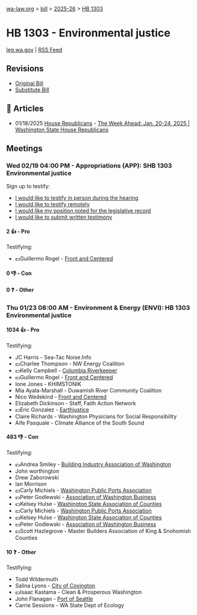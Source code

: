 [wa-law.org](/) > [bill](/bill/) > [2025-26](/bill/2025-26/) > [HB 1303](/bill/2025-26/hb/1303/)

# HB 1303 - Environmental justice
[leg.wa.gov](https://app.leg.wa.gov/billsummary?BillNumber=1303&Year=2025&Initiative=false) | [RSS Feed](./rss.xml)

## Revisions
* [Original Bill](1/)
* [Substitute Bill](S/)

## 📰 Articles
* 01/18/2025 [House Republicans](/org/house_republicans/) - [The Week Ahead: Jan. 20-24, 2025 | Washington State House Republicans](https://houserepublicans.wa.gov/week/the-week-ahead-jan-20-24-2025/#:~:text=HB%201303)

## Meetings
### Wed 02/19 04:00 PM - Appropriations (APP): SHB 1303 Environmental justice
Sign up to testify:
* [I would like to testify in person during the hearing](https://app.leg.wa.gov/csi/Testifier/Add?chamber=House&mId=32861&aId=164629&caId=26007&tId=1)
* [I would like to testify remotely](https://app.leg.wa.gov/csi/Testifier/Add?chamber=House&mId=32861&aId=164629&caId=26007&tId=2)
* [I would like my position noted for the legislative record](https://app.leg.wa.gov/csi/Testifier/Add?chamber=House&mId=32861&aId=164629&caId=26007&tId=3)
* [I would like to submit written testimony](https://app.leg.wa.gov/csi/Testifier/Add?chamber=House&mId=32861&aId=164629&caId=26007&tId=4)

#### 2 👍 - Pro
Testifying:
* 💵Guillermo Rogel - [Front and Centered](/org/front_and_centered/)

#### 0 👎 - Con

#### 0 ❓ - Other

### Thu 01/23 08:00 AM - Environment & Energy (ENVI): HB 1303 Environmental justice
#### 1034 👍 - Pro
Testifying:
* JC Harris - Sea-Tac Noise.Info
* 💵Charlee Thompson - NW Energy Coalition
* 💵Kelly Campbell - [Columbia Riverkeeper](/org/columbia_riverkeeper/)
* 💵Guillermo Rogel - [Front and Centered](/org/front_and_centered/)
* Ione Jones - KHIMSTONIK
* Mia Ayala-Marshall - Duwamish River Community Coalition
* Nico Wedekind - [Front and Centered](/org/front_and_centered/)
* Elizabeth Dickinson - Staff, Faith Action Network
* 💵Eric Gonzalez - [Earthjustice](/org/earthjustice/)
* Claire Richards - Washington Physicians for Social Responsibility
* Aife Pasquale - Climate Alliance of the South Sound

#### 483 👎 - Con
Testifying:
* 💵Andrea Smiley - [Building Industry Association of Washington](/org/building_industry_association_of_washington/)
* John worthington
* Drew Zaborowski
* Ian Morrison
* 💵Carly Michiels - [Washington Public Ports Association](/org/washington_public_ports_association/)
* 💵Peter Godlewski - [Association of Washington Business](/org/association_of_washington_business/)
* 💵Kelsey Hulse - [Washington State Association of Counties](/org/washington_state_association_of_counties/)
* 💵Carly Michiels - [Washington Public Ports Association](/org/washington_public_ports_association/)
* 💵Kelsey Hulse - [Washington State Association of Counties](/org/washington_state_association_of_counties/)
* 💵Peter Godlewski - [Association of Washington Business](/org/association_of_washington_business/)
* 💵Scott Hazlegrove - Master Builders Association of King & Snohomish Counties

#### 10 ❓ - Other
Testifying:
* Todd Wildermuth
* Salina Lyons - [City of Covington](/org/city_of_covington/)
* 💵Isaac Kastama - Clean & Prosperous Washington
* John Flanagan - [Port of Seattle](/org/port_of_seattle/)
* Carrie Sessions - WA State Dept of Ecology

